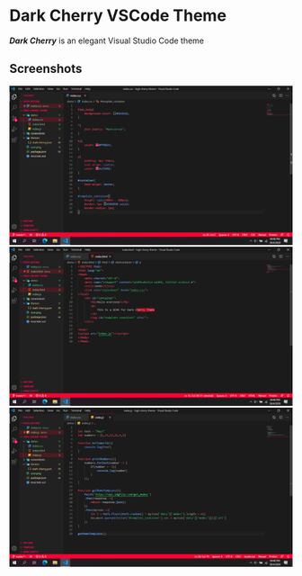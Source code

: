 # Dark Cherry VSCode Theme
***Dark Cherry*** is an elegant Visual Studio Code theme

## Screenshots
![Screenshot 1](https://raw.githubusercontent.com/JoaquinGiordano/dark-cherry-vscode/master/screenshots/Screenshot_1.png)
![Screenshot 2](https://raw.githubusercontent.com/JoaquinGiordano/dark-cherry-vscode/master/screenshots/Screenshot_2.png)
![Screenshot 3](https://raw.githubusercontent.com/JoaquinGiordano/dark-cherry-vscode/master/screenshots/Screenshot_3.png)
